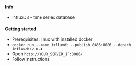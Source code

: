 #### Info
* InfluxDB - time series database

#### Getting started
* Prerequisites: linux with installed docker
* `docker run --name influxdb --publish 8086:8086 --detach influxdb:2.0.4`
* Open `http://YOUR_SERVER_IP:8086/`
* Follow instructions
